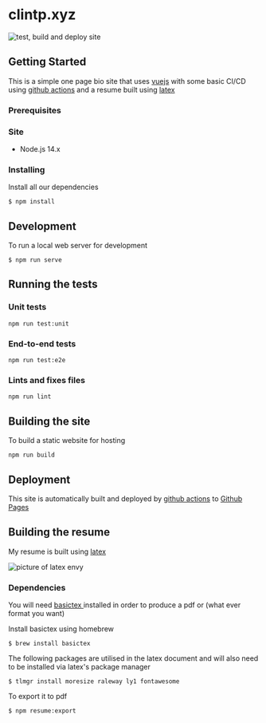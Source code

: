 # clintp.xyz

![test, build and deploy site](https://github.com/yuhonas/clintp.xyz/workflows/test,%20build%20and%20deploy%20site/badge.svg)

## Getting Started

This is a simple one page bio site that uses [vuejs](https://vuejs.org) with some basic CI/CD using [github actions](https://github.com/actions) and a resume built using [latex](https://www.latex-project.org/)

### Prerequisites

### Site

* Node.js 14.x

### Installing

Install all our dependencies

```
$ npm install
```

## Development

To run a local web server for development

```
$ npm run serve
```

## Running the tests


### Unit tests
```
npm run test:unit
```

### End-to-end tests
```
npm run test:e2e
```

### Lints and fixes files
```
npm run lint
```

## Building the site

To build a static website for hosting

```
npm run build
```

## Deployment


This site is automatically built and deployed by [github actions](https://github.com/actions) to [Github Pages](https://pages.github.com/)


## Building the resume

My resume is built using [latex](https://www.latex-project.org/)

![picture of latex envy](./public/latexenvy-300.png)

### Dependencies

You will need [ basictex ](https://tug.org/mactex/morepackages.html) installed in order to produce a pdf
or (what ever format you want)

Install basictex using homebrew

```
$ brew install basictex
```

The following packages are utilised in the latex document and will also need to be installed via latex's package manager

```
$ tlmgr install moresize raleway ly1 fontawesome
```

To export it to pdf

```
$ npm resume:export
```

